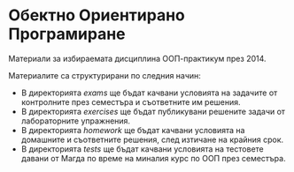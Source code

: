 # Обектно Ориентирано Програмиране

Материали за избираемата дисциплина ООП-практикум през 2014.

Материалите са структурирани по следния начин:

* В директорията *exams* ще бъдат качвани условията на задачите от контролните през семестъра
и съответните им решения.
* В директорията *exercises* ще бъдат публикувани решените задачи от лабораторните упражнения.
* В директорията *homework* ще бъдат качвани условията на домашните и съответните решения,
след изтичане на крайния срок.
* В директорията *tests* ще бъдат качвани условията на тестовете давани от Магда по време на
миналия курс по ООП през семестъра.
